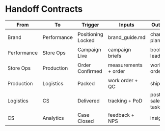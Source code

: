 # Handoff Contracts

| From        | To          | Trigger            | Inputs               | Outputs         | Acceptance     |
| ----------- | ----------- | ------------------ | -------------------- | --------------- | -------------- |
| Brand       | Performance | Positioning Locked | brand_guide.md       | channel plan    | 预算与人群一致 |
| Performance | Store Ops   | Campaign Live      | campaign briefs      | booking leads   | 门店可承接     |
| Store Ops   | Production  | Order Confirmed    | measurements + order | work order      | 尺码校验通过   |
| Production  | Logistics   | Packed             | work order + QC      | shipment        | SLA 达标       |
| Logistics   | CS          | Delivered          | tracking + PoD       | post-sale tasks | 满意度跟进     |
| CS          | Analytics   | Case Closed        | feedback + NPS       | insights        | 改进计划       |
